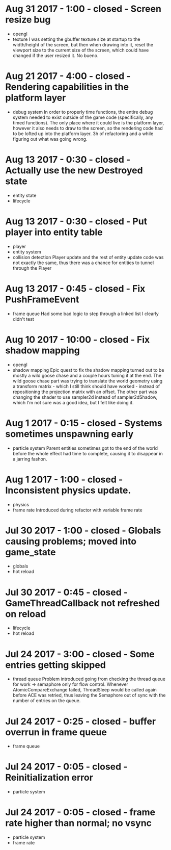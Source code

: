 # Aug 31 2017 - 1:00 - closed - Screen resize bug
* opengl
* texture
I was setting the gbuffer texture size at startup to the width/height of the
screen, but then when drawing into it, reset the viewport size to the current
size of the screen, which could have changed if the user resized it. No bueno.

# Aug 21 2017 - 4:00 - closed - Rendering capabilities in the platform layer
* debug system
In order to properly time functions, the entire debug system needed to exist
outside of the game code (specifically, any timed functions).  The only place
where it could live is the platform layer, however it also needs to draw to the
screen, so the rendering code had to be lofted up into the platform layer.  3h
of refactoring and a while figuring out what was going wrong.

# Aug 13 2017 - 0:30 - closed - Actually use the new Destroyed state
* entity state
* lifecycle

# Aug 13 2017 - 0:30 - closed - Put player into entity table
* player
* entity system
* collision detection
Player update and the rest of entity update code was not exactly the same, thus
there was a chance for entities to tunnel through the Player

# Aug 13 2017 - 0:45 - closed - Fix PushFrameEvent
* frame queue
Had some bad logic to step through a linked list I clearly didn't test

# Aug 10 2017 - 10:00 - closed - Fix shadow mapping
* opengl
* shadow mapping
Epic quest to fix the shadow mapping turned out to be mostly a wild goose chase
and a couple hours tuning it at the end.  The wild goose chase part was trying
to translate the world geometry using a transform matrix - which I still think
should have worked - instead of repositioning the projection matrix with an
offset.  The other part was changing the shader to use sampler2d instead of
sampler2dShadow, which I'm not sure was a good idea, but I felt like doing it.

# Aug 1 2017 - 0:15 - closed - Systems sometimes unspawning early
* particle system
Parent entities sometimes got to the end of the world before the whole effect
had time to complete, causing it to disappear in a jarring fashon.

# Aug 1 2017 - 1:00 - closed - Inconsistent physics update.
* physics
* frame rate
Introduced during refactor with variable frame rate

# Jul 30 2017 - 1:00 - closed - Globals causing problems; moved into game_state
* globals
* hot reload

# Jul 30 2017 - 0:45 - closed - GameThreadCallback not refreshed on reload
* lifecycle
* hot reload

# Jul 24 2017 - 3:00 - closed - Some entries getting skipped
* thread queue
Problem introduced going from checking the thread queue for work -> semaphore
only for flow control.  Whenever AtomicCompareExchange failed, ThreadSleep
would be called again before ACE was retried, thus leaving the Semaphore out of
sync with the number of entries on the queue.

# Jul 24 2017 - 0:25 - closed - buffer overrun in frame queue
* frame queue

# Jul 24 2017 - 0:05 - closed - Reinitialization error
* particle system

# Jul 24 2017 - 0:05 - closed - frame rate higher than normal; no vsync
* particle system
* frame rate

